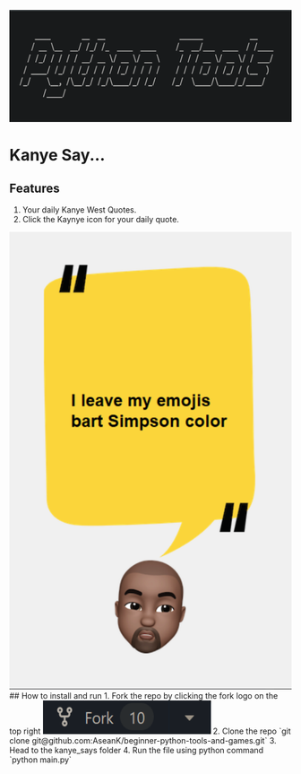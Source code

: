 <p align="center">
  <a href="https://github.com/AseanK/beginner-python-tools-and-games" target="_blank">
    <img src="../../images/tools_logo.png" width = "2560px" height = "200px">
  </a>
</p>

# Kanye Say...
<!-- Tools features -->
## Features
1. Your daily Kanye West Quotes.
2. Click the Kaynye icon for your daily quote.

<img src="Screenshot.png">
## How to install and run
1. Fork the repo by clicking the fork logo on the top right <img src="../../images/fork.png" width="300" height="60">
2. Clone the repo `git clone git@github.com:AseanK/beginner-python-tools-and-games.git`
3. Head to the kanye_says folder
4. Run the file using python command `python main.py`